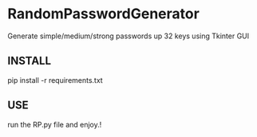 # RandomPasswordGenerator
Generate simple/medium/strong passwords up 32 keys using Tkinter GUI

## INSTALL
pip install -r requirements.txt

## USE
run the RP.py file and enjoy.!

